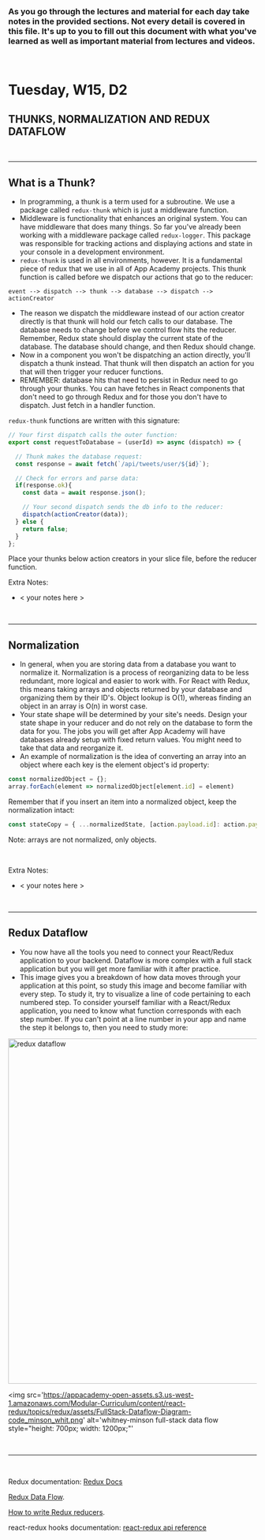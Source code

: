 <br>

### As you go through the lectures and material for each day take notes in the provided sections. Not every detail is covered in this file. It's up to you to fill out this document with what you've learned as well as important material from lectures and videos.

<br>

# Tuesday, W15, D2

## THUNKS, NORMALIZATION AND REDUX DATAFLOW

<br>
<hr>

## What is a Thunk?

- In programming, a thunk is a term used for a subroutine. We use a package called `redux-thunk` which is just a middleware function.
- Middleware is functionality that enhances an original system. You can have middleware that does many things. So far you've already been working with a middleware package called `redux-logger`. This package was responsible for tracking actions and displaying actions and state in your console in a development environment.
- `redux-thunk` is used in all environments, however. It is a fundamental piece of redux that we use in all of App Academy projects. This thunk function is called before we dispatch our actions that go to the reducer:

`event --> dispatch --> thunk --> database --> dispatch --> actionCreator`

- The reason we dispatch the middleware instead of our action creator directly is that thunk will hold our fetch calls to our database. The database needs to change before we control flow hits the reducer. Remember, Redux state should display the current state of the database. The database should change, and then Redux should change.
- Now in a component you won't be dispatching an action directly, you'll dispatch a thunk instead. That thunk will then dispatch an action for you that will then trigger your reducer functions.
- REMEMBER: database hits that need to persist in Redux need to go through your thunks. You can have fetches in React components that don't need to go through Redux and for those you don't have to dispatch. Just fetch in a handler function.

`redux-thunk` functions are written with this signature:
```js
// Your first dispatch calls the outer function:
export const requestToDatabase = (userId) => async (dispatch) => {

  // Thunk makes the database request:
  const response = await fetch(`/api/tweets/user/${id}`);

  // Check for errors and parse data:
  if(response.ok){
    const data = await response.json();

    // Your second dispatch sends the db info to the reducer:
    dispatch(actionCreator(data));
  } else {
    return false;
  }
};
```

Place your thunks below action creators in your slice file, before the reducer function.

Extra Notes:

- < your notes here >

<br>
<hr>

## Normalization

- In general, when you are storing data from a database you want to normalize it. Normalization is a process of reorganizing data to be less redundant, more logical and easier to work with. For React with Redux, this means taking arrays and objects returned by your database and organizing them by their ID's. Object lookup is O(1), whereas finding an object in an array is O(n) in worst case.
- Your state shape will be determined by your site's needs. Design your state shape in your reducer and do not rely on the database to form the data for you. The jobs you will get after App Academy will have databases already setup with fixed return values. You might need to take that data and reorganize it.
- An example of normalization is the idea of converting an array into an object where each key is the element object's id property:

```js
const normalizedObject = {};
array.forEach(element => normalizedObject[element.id] = element)
```

Remember that if you insert an item into a normalized object, keep the normalization intact:

```js
const stateCopy = { ...normalizedState, [action.payload.id]: action.payload }
```

Note: arrays are not normalized, only objects.

<br>

Extra Notes:

- < your notes here >

<br>
<hr>

## Redux Dataflow

- You now have all the tools you need to connect your React/Redux application to your backend. Dataflow is more complex with a full stack application but you will get more familiar with it after practice.
- This image gives you a breakdown of how data moves through your application at this point, so study this image and become familiar with every step. To study it, try to visualize a line of code pertaining to each numbered step. To consider yourself familiar with a React/Redux application, you need to know what function corresponds with each step number. If you can't point at a line number in your app and name the step it belongs to, then you need to study more:

<img src='https://appacademy-open-assets.s3.us-west-1.amazonaws.com/Modular-Curriculum/content/react-redux/topics/redux/assets/ReactReduxCrudCycle.jpg' alt='redux dataflow' style="height: 700px; width: 1200px;">

<br>

<img src='https://appacademy-open-assets.s3.us-west-1.amazonaws.com/Modular-Curriculum/content/react-redux/topics/redux/assets/FullStack-Dataflow-Diagram-code_minson_whit.png' alt='whitney-minson full-stack data flow style="height: 700px; width: 1200px;"' 

<br>
<hr>
<br>


Redux documentation: [Redux Docs](https://redux.js.org/tutorials/essentials/part-1-overview-concepts#what-is-redux)

[Redux Data Flow](https://redux.js.org/tutorials/fundamentals/part-2-concepts-data-flow).

[How to write Redux reducers](https://redux.js.org/tutorials/fundamentals/part-3-state-actions-reducers).

react-redux hooks documentation: [react-redux api reference](https://react-redux.js.org/api/hooks)
